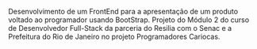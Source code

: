 Desenvolvimento de um FrontEnd para a apresentação de um produto voltado ao programador usando BootStrap. Projeto do Módulo 2 do curso de Desenvolvedor Full-Stack da parceria do Resilia com o Senac e a Prefeitura do Rio de Janeiro no projeto Programadores Cariocas.
